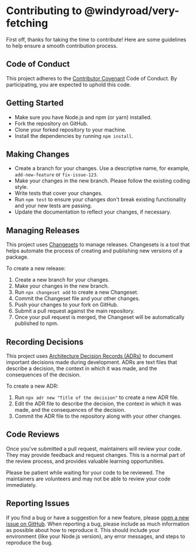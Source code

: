 # Contributing to @windyroad/very-fetching

First off, thanks for taking the time to contribute! Here are some guidelines to help ensure a smooth contribution process.

## Code of Conduct

This project adheres to the [Contributor Covenant](https://www.contributor-covenant.org/) Code
of Conduct. By participating, you are expected to uphold this code.

## Getting Started

- Make sure you have Node.js and npm (or yarn) installed.
- Fork the repository on GitHub.
- Clone your forked repository to your machine.
- Install the dependencies by running `npm install`.

## Making Changes

- Create a branch for your changes. Use a descriptive name, for example, `add-new-feature` or `fix-issue-123`.
- Make your changes in the new branch. Please follow the existing coding style.
- Write tests that cover your changes.
- Run `npm test` to ensure your changes don't break existing functionality and your new tests are passing.
- Update the documentation to reflect your changes, if necessary.

## Managing Releases

This project uses [Changesets](https://github.com/atlassian/changesets) to manage releases.
Changesets is a tool that helps automate the process of creating and publishing new versions of a package.

To create a new release:

1. Create a new branch for your changes.
2. Make your changes in the new branch.
3. Run `npx changeset add` to create a new Changeset.
4. Commit the Changeset file and your other changes.
5. Push your changes to your fork on GitHub.
6. Submit a pull request against the main repository.
7. Once your pull request is merged, the Changeset will be automatically published to npm.

## Recording Decisions

This project uses [Architecture Decision Records (ADRs)](https://adr.github.io/) to document
important decisions made during development. ADRs are text files that describe a decision, the
context in which it was made, and the consequences of the decision.

To create a new ADR:

1. Run `npx adr new "Title of the decision"` to create a new ADR file.
2. Edit the ADR file to describe the decision, the context in which it was made, and the consequences of the decision.
3. Commit the ADR file to the repository along with your other changes.

## Code Reviews

Once you've submitted a pull request, maintainers will review your code. They may provide
feedback and request changes. This is a normal part of the review process, and provides
valuable learning opportunities.

Please be patient while waiting for your code to be reviewed. The maintainers are volunteers
and may not be able to review your code immediately.

## Reporting Issues

If you find a bug or have a suggestion for a new feature, please
[open a new issue on GitHub](https://github.com/windyroad/very-fetching/issues). When
reporting a bug, please include as much information as possible about how to reproduce it.
This should include your environment (like your Node.js version), any error messages, and
steps to reproduce the bug.
